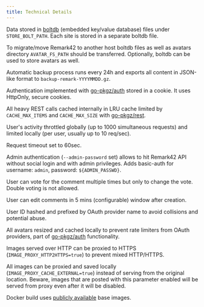 ```yaml
---
title: Technical Details
---
```


Data stored in [boltdb](https://github.com/etcd-io/bbolt) (embedded key/value database) files under `STORE_BOLT_PATH`. Each site is stored in a separate boltdb file.

To migrate/move Remark42 to another host boltdb files as well as avatars directory `AVATAR_FS_PATH` should be transferred. Optionally, boltdb can be used to store avatars as well.

Automatic backup process runs every 24h and exports all content in JSON-like format to `backup-remark-YYYYMMDD.gz`.

Authentication implemented with [go-pkgz/auth](https://github.com/go-pkgz/auth) stored in a cookie. It uses HttpOnly, secure cookies.

All heavy REST calls cached internally in LRU cache limited by `CACHE_MAX_ITEMS` and `CACHE_MAX_SIZE` with [go-pkgz/rest](https://github.com/go-pkgz/rest).

User's activity throttled globally (up to 1000 simultaneous requests) and limited locally (per user, usually up to 10 req/sec).

Request timeout set to 60sec.

Admin authentication (`--admin-password` set) allows to hit Remark42 API without social login and with admin privileges. Adds basic-auth for username: `admin`, password: `${ADMIN_PASSWD}`.

User can vote for the comment multiple times but only to change the vote. Double voting is not allowed.

User can edit comments in 5 mins (configurable) window after creation.

User ID hashed and prefixed by OAuth provider name to avoid collisions and potential abuse.

All avatars resized and cached locally to prevent rate limiters from OAuth providers, part of [go-pkgz/auth](https://github.com/go-pkgz/auth) functionality.

Images served over HTTP can be proxied to HTTPS (`IMAGE_PROXY_HTTP2HTTPS=true`) to prevent mixed HTTP/HTTPS.

All images can be proxied and saved locally (`IMAGE_PROXY_CACHE_EXTERNAL=true`) instead of serving from the original location. Beware, images that are posted with this parameter enabled will be served from proxy even after it will be disabled.

Docker build uses [publicly available](https://github.com/umputun/baseimage) base images.
